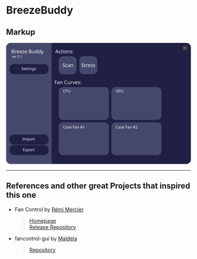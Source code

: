 # BreezeBuddy

## Markup
![markup](design/markup.svg)

---

## References and other great Projects that inspired this one
- Fan Control by [Rémi Mercier](https://github.com/Rem0o)
  > [Homepage](https://getfancontrol.com/) <br/>
  > [Release Repository](https://github.com/Rem0o/FanControl.Releases)

- fancontrol-gui by [Maldela](https://github.com/Maldela)
  > [Repository](https://github.com/Maldela/fancontrol-gui)
